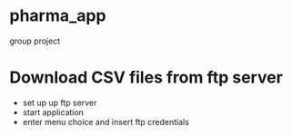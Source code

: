 # pharma_app
group project

# Download CSV files from ftp server
- set up up ftp server
- start application 
- enter menu choice and insert ftp credentials 
